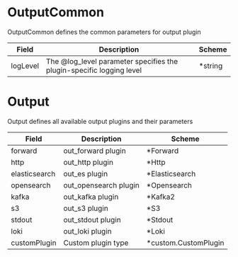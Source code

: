 # OutputCommon

OutputCommon defines the common parameters for output plugin


| Field | Description | Scheme |
| ----- | ----------- | ------ |
| logLevel | The @log_level parameter specifies the plugin-specific logging level | *string |
# Output

Output defines all available output plugins and their parameters


| Field | Description | Scheme |
| ----- | ----------- | ------ |
| forward | out_forward plugin | *Forward |
| http | out_http plugin | *Http |
| elasticsearch | out_es plugin | *Elasticsearch |
| opensearch | out_opensearch plugin | *Opensearch |
| kafka | out_kafka plugin | *Kafka2 |
| s3 | out_s3 plugin | *S3 |
| stdout | out_stdout plugin | *Stdout |
| loki | out_loki plugin | *Loki |
| customPlugin | Custom plugin type | *custom.CustomPlugin |
